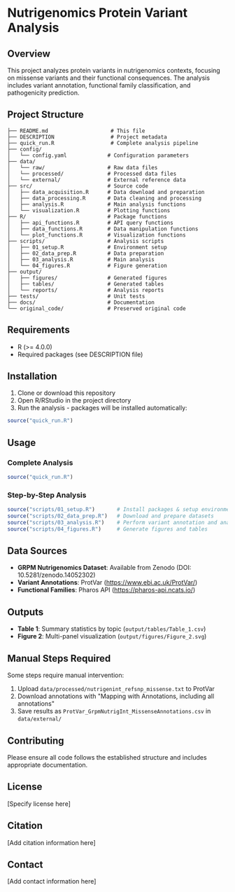 # Nutrigenomics Protein Variant Analysis

## Overview

This project analyzes protein variants in nutrigenomics contexts, focusing on missense variants and their functional consequences. The analysis includes variant annotation, functional family classification, and pathogenicity prediction.

## Project Structure

```
├── README.md                    # This file
├── DESCRIPTION                  # Project metadata
├── quick_run.R                  # Complete analysis pipeline
├── config/
│   └── config.yaml             # Configuration parameters
├── data/
│   └── raw/                    # Raw data files
│   └── processed/              # Processed data files
│   └── external/               # External reference data
├── src/                        # Source code
│   ├── data_acquisition.R      # Data download and preparation
│   ├── data_processing.R       # Data cleaning and processing
│   ├── analysis.R              # Main analysis functions
│   └── visualization.R         # Plotting functions
├── R/                          # Package functions
│   ├── api_functions.R         # API query functions
│   ├── data_functions.R        # Data manipulation functions
│   └── plot_functions.R        # Visualization functions
├── scripts/                    # Analysis scripts
│   ├── 01_setup.R              # Environment setup
│   ├── 02_data_prep.R          # Data preparation
│   ├── 03_analysis.R           # Main analysis
│   └── 04_figures.R            # Figure generation
├── output/
│   ├── figures/                # Generated figures
│   ├── tables/                 # Generated tables
│   └── reports/                # Analysis reports
├── tests/                      # Unit tests
├── docs/                       # Documentation
└── original_code/              # Preserved original code
```

## Requirements

- R (>= 4.0.0)
- Required packages (see DESCRIPTION file)

## Installation

1. Clone or download this repository
2. Open R/RStudio in the project directory
3. Run the analysis - packages will be installed automatically:

```r
source("quick_run.R")
```

## Usage

### Complete Analysis

```r
source("quick_run.R")
```

### Step-by-Step Analysis

```r
source("scripts/01_setup.R")       # Install packages & setup environment
source("scripts/02_data_prep.R")   # Download and prepare datasets  
source("scripts/03_analysis.R")    # Perform variant annotation and analysis
source("scripts/04_figures.R")     # Generate figures and tables
```

## Data Sources

- **GRPM Nutrigenomics Dataset**: Available from Zenodo (DOI: 10.5281/zenodo.14052302)
- **Variant Annotations**: ProtVar (https://www.ebi.ac.uk/ProtVar/)
- **Functional Families**: Pharos API (https://pharos-api.ncats.io/)

## Outputs

- **Table 1**: Summary statistics by topic (`output/tables/Table_1.csv`)
- **Figure 2**: Multi-panel visualization (`output/figures/Figure_2.svg`)

## Manual Steps Required

Some steps require manual intervention:

1. Upload `data/processed/nutrigenint_refsnp_missense.txt` to ProtVar
2. Download annotations with "Mapping with Annotations, including all annotations"
3. Save results as `ProtVar_GrpmNutrigInt_MissenseAnnotations.csv` in `data/external/`

## Contributing

Please ensure all code follows the established structure and includes appropriate documentation.

## License

[Specify license here]

## Citation

[Add citation information here]

## Contact

[Add contact information here]